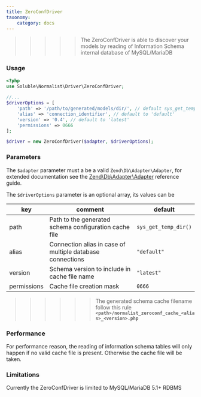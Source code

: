 ```yaml
---
title: ZeroConfDriver
taxonomy:
    category: docs
---
```


>>>>> The ZeroConfDriver is able to discover your models by reading of Information Schema internal database of MySQL/MariaDB  

### Usage

 
```php
<?php
use Soluble\Normalist\Driver\ZeroConfDriver;
    
//...    
$driverOptions = [
    'path' => '/path/to/generated/models/dir/', // default sys_get_temp_dir()
    'alias' => 'connection_identifier', // default to 'default'
    'version' => '0.4', // default to 'latest'
    'permissions' => 0666 
];

$driver = new ZeroConfDriver($adapter, $driverOptions);
```

### Parameters

The `$adapter` parameter must a be a valid `Zend\Db\Adapter\Adapter`, for extended documentation see the [Zend\Db\Adapter\Adapter](http://framework.zend.com/manual/current/en/modules/zend.db.adapter.html) reference guide.

The `$driverOptions` parameter is an optional array, its values can be

| key  | comment  | default  |
|---|---|---|
| path  | Path to the generated schema configuration cache file  | `sys_get_temp_dir()`  |
| alias | Connection alias in case of multiple database connections  | `"default"`  |
| version | Schema version to include in cache file name  | `"latest"`  |
| permissions | Cache file creation mask  | `0666`  |
  
>>>>>> The generated schema cache filename follow this rule **`<path>/normalist_zeroconf_cache_<alias>_<version>.php`** 

### Performance

For performance reason, the reading of information schema tables will only happen if no valid cache file is present. Otherwise the cache file will be taken.

  

### Limitations

Currently the ZeroConfDriver is limited to MySQL/MariaDB 5.1+ RDBMS




 
